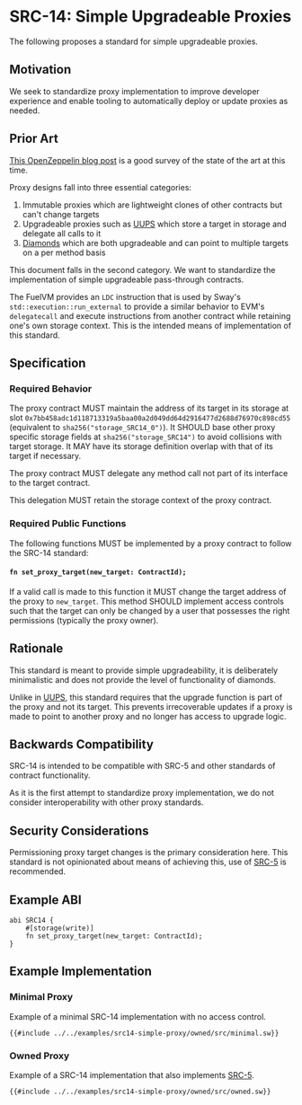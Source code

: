 # SRC-14: Simple Upgradeable Proxies

The following proposes a standard for simple upgradeable proxies.

## Motivation

We seek to standardize proxy implementation to improve developer experience and enable tooling to automatically deploy or update proxies as needed.

## Prior Art

[This OpenZeppelin blog post](https://blog.openzeppelin.com/the-state-of-smart-contract-upgrades#proxies-and-implementations) is a good survey of the state of the art at this time.

Proxy designs fall into three essential categories:

1. Immutable proxies which are lightweight clones of other contracts but can't change targets
2. Upgradeable proxies such as [UUPS](https://eips.ethereum.org/EIPS/eip-1822) which store a target in storage and delegate all calls to it
3. [Diamonds](https://eips.ethereum.org/EIPS/eip-2535) which are both upgradeable and can point to multiple targets on a per method basis

This document falls in the second category. We want to standardize the implementation of simple upgradeable pass-through contracts.

The FuelVM provides an `LDC` instruction that is used by Sway's `std::execution::run_external` to provide a similar behavior to EVM's `delegatecall` and execute instructions from another contract while retaining one's own storage context. This is the intended means of implementation of this standard.

## Specification

### Required Behavior

The proxy contract MUST maintain the address of its target in its storage at slot `0x7bb458adc1d118713319a5baa00a2d049dd64d2916477d2688d76970c898cd55` (equivalent to `sha256("storage_SRC14_0")`).
It SHOULD base other proxy specific storage fields at `sha256("storage_SRC14")` to avoid collisions with target storage.
It MAY have its storage definition overlap with that of its target if necessary.

The proxy contract MUST delegate any method call not part of its interface to the target contract.

This delegation MUST retain the storage context of the proxy contract.

### Required Public Functions

The following functions MUST be implemented by a proxy contract to follow the SRC-14 standard:

#### `fn set_proxy_target(new_target: ContractId);`

If a valid call is made to this function it MUST change the target address of the proxy to `new_target`.
This method SHOULD implement access controls such that the target can only be changed by a user that possesses the right permissions (typically the proxy owner).

## Rationale

This standard is meant to provide simple upgradeability, it is deliberately minimalistic and does not provide the level of functionality of diamonds.

Unlike in [UUPS](https://eips.ethereum.org/EIPS/eip-1822), this standard requires that the upgrade function is part of the proxy and not its target.
This prevents irrecoverable updates if a proxy is made to point to another proxy and no longer has access to upgrade logic.

## Backwards Compatibility

SRC-14 is intended to be compatible with SRC-5 and other standards of contract functionality.

As it is the first attempt to standardize proxy implementation, we do not consider interoperability with other proxy standards.

## Security Considerations

Permissioning proxy target changes is the primary consideration here.
This standard is not opinionated about means of achieving this, use of [SRC-5](./src-5-ownership.md) is recommended.

## Example ABI

```sway
abi SRC14 {
    #[storage(write)]
    fn set_proxy_target(new_target: ContractId);
}
```

## Example Implementation

### Minimal Proxy

Example of a minimal SRC-14 implementation with no access control.

```sway
{{#include ../../examples/src14-simple-proxy/owned/src/minimal.sw}}
```

### Owned Proxy

Example of a SRC-14 implementation that also implements [SRC-5](./src-5-ownership.md).

```sway
{{#include ../../examples/src14-simple-proxy/owned/src/owned.sw}}
```
